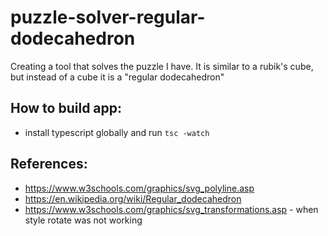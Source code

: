# puzzle-solver-regular-dodecahedron
Creating a tool that solves the puzzle I have. It is similar to a rubik's cube, but instead of a cube it is a "regular dodecahedron"


## How to build app:
- install typescript globally and run `tsc -watch`



## References:
- https://www.w3schools.com/graphics/svg_polyline.asp
- https://en.wikipedia.org/wiki/Regular_dodecahedron
- https://www.w3schools.com/graphics/svg_transformations.asp - when style rotate was not working